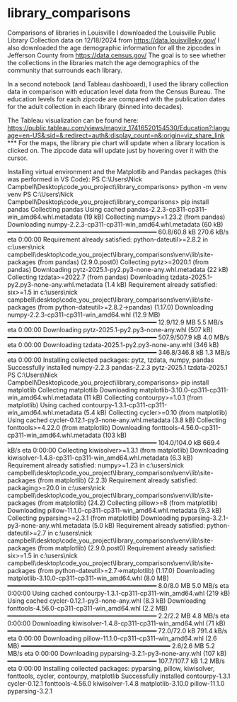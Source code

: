 # library_comparisons
Comparisons of libraries in Louisville
I downloaded the Louisville Public Library Collection data on 12/18/2024 from https://data.louisvilleky.gov/
I also downloaded the age demographic information for all the zipcodes in Jefferson County from https://data.census.gov/
The goal is to see whether the collections in the libraries match the age demographics of the community that surrounds each library.

In a second notebook (and Tableau dashboard), I used the library collection data in comparison with education level data from the Census Bureau. 
The education levels for each zipcode are compared with the publication dates for the adult collection in each library (binned into decades).

The Tableau visualization can be found here: https://public.tableau.com/views/mapviz_17416520154530/Education?:language=en-US&:sid=&:redirect=auth&:display_count=n&:origin=viz_share_link
*** For the maps, the library pie chart will update when a library location is clicked on. The zipcode data will update just by hovering over it with the cursor.



Installing virtual environment and the Matplotlib and Pandas packages (this was performed in VS Code):
PS C:\Users\Nick Campbell\Desktop\code_you_project\library_comparisons> python -m venv venv
PS C:\Users\Nick Campbell\Desktop\code_you_project\library_comparisons> pip install pandas
Collecting pandas
  Using cached pandas-2.2.3-cp311-cp311-win_amd64.whl.metadata (19 kB)
Collecting numpy>=1.23.2 (from pandas)
  Downloading numpy-2.2.3-cp311-cp311-win_amd64.whl.metadata (60 kB)
     ━━━━━━━━━━━━━━━━━━━━━━━━━━━━━━━━━━━━━━━━ 60.8/60.8 kB 270.6 kB/s eta 0:00:00
Requirement already satisfied: python-dateutil>=2.8.2 in c:\users\nick campbell\desktop\code_you_project\library_comparisons\venv\lib\site-packages (from pandas) (2.9.0.post0)
Collecting pytz>=2020.1 (from pandas)
  Downloading pytz-2025.1-py2.py3-none-any.whl.metadata (22 kB)
Collecting tzdata>=2022.7 (from pandas)
  Downloading tzdata-2025.1-py2.py3-none-any.whl.metadata (1.4 kB)
Requirement already satisfied: six>=1.5 in c:\users\nick campbell\desktop\code_you_project\library_comparisons\venv\lib\site-packages (from python-dateutil>=2.8.2->pandas) (1.17.0)
Downloading numpy-2.2.3-cp311-cp311-win_amd64.whl (12.9 MB)
   ━━━━━━━━━━━━━━━━━━━━━━━━━━━━━━━━━━━━━━━━ 12.9/12.9 MB 5.5 MB/s eta 0:00:00
Downloading pytz-2025.1-py2.py3-none-any.whl (507 kB)
   ━━━━━━━━━━━━━━━━━━━━━━━━━━━━━━━━━━━━━━━━ 507.9/507.9 kB 4.0 MB/s eta 0:00:00
Downloading tzdata-2025.1-py2.py3-none-any.whl (346 kB)
   ━━━━━━━━━━━━━━━━━━━━━━━━━━━━━━━━━━━━━━━━ 346.8/346.8 kB 1.3 MB/s eta 0:00:00
Installing collected packages: pytz, tzdata, numpy, pandas
Successfully installed numpy-2.2.3 pandas-2.2.3 pytz-2025.1 tzdata-2025.1
PS C:\Users\Nick Campbell\Desktop\code_you_project\library_comparisons> pip install matplotlib
Collecting matplotlib
  Downloading matplotlib-3.10.0-cp311-cp311-win_amd64.whl.metadata (11 kB)
Collecting contourpy>=1.0.1 (from matplotlib)
  Using cached contourpy-1.3.1-cp311-cp311-win_amd64.whl.metadata (5.4 kB)
Collecting cycler>=0.10 (from matplotlib)
  Using cached cycler-0.12.1-py3-none-any.whl.metadata (3.8 kB)
Collecting fonttools>=4.22.0 (from matplotlib)
  Downloading fonttools-4.56.0-cp311-cp311-win_amd64.whl.metadata (103 kB)
     ━━━━━━━━━━━━━━━━━━━━━━━━━━━━━━━━━━━━━━━━ 104.0/104.0 kB 669.4 kB/s eta 0:00:00
Collecting kiwisolver>=1.3.1 (from matplotlib)
  Downloading kiwisolver-1.4.8-cp311-cp311-win_amd64.whl.metadata (6.3 kB)
Requirement already satisfied: numpy>=1.23 in c:\users\nick campbell\desktop\code_you_project\library_comparisons\venv\lib\site-packages (from matplotlib) (2.2.3)
Requirement already satisfied: packaging>=20.0 in c:\users\nick campbell\desktop\code_you_project\library_comparisons\venv\lib\site-packages (from matplotlib) (24.2)
Collecting pillow>=8 (from matplotlib)
  Downloading pillow-11.1.0-cp311-cp311-win_amd64.whl.metadata (9.3 kB)
Collecting pyparsing>=2.3.1 (from matplotlib)
  Downloading pyparsing-3.2.1-py3-none-any.whl.metadata (5.0 kB)
Requirement already satisfied: python-dateutil>=2.7 in c:\users\nick campbell\desktop\code_you_project\library_comparisons\venv\lib\site-packages 
(from matplotlib) (2.9.0.post0)
Requirement already satisfied: six>=1.5 in c:\users\nick campbell\desktop\code_you_project\library_comparisons\venv\lib\site-packages (from python-dateutil>=2.7->matplotlib) (1.17.0)
Downloading matplotlib-3.10.0-cp311-cp311-win_amd64.whl (8.0 MB)
   ━━━━━━━━━━━━━━━━━━━━━━━━━━━━━━━━━━━━━━━━ 8.0/8.0 MB 5.0 MB/s eta 0:00:00
Using cached contourpy-1.3.1-cp311-cp311-win_amd64.whl (219 kB)
Using cached cycler-0.12.1-py3-none-any.whl (8.3 kB)
Downloading fonttools-4.56.0-cp311-cp311-win_amd64.whl (2.2 MB)
   ━━━━━━━━━━━━━━━━━━━━━━━━━━━━━━━━━━━━━━━━ 2.2/2.2 MB 4.8 MB/s eta 0:00:00
Downloading kiwisolver-1.4.8-cp311-cp311-win_amd64.whl (71 kB)
   ━━━━━━━━━━━━━━━━━━━━━━━━━━━━━━━━━━━━━━━━ 72.0/72.0 kB 791.4 kB/s eta 0:00:00
Downloading pillow-11.1.0-cp311-cp311-win_amd64.whl (2.6 MB)
   ━━━━━━━━━━━━━━━━━━━━━━━━━━━━━━━━━━━━━━━━ 2.6/2.6 MB 5.2 MB/s eta 0:00:00
Downloading pyparsing-3.2.1-py3-none-any.whl (107 kB)
   ━━━━━━━━━━━━━━━━━━━━━━━━━━━━━━━━━━━━━━━━ 107.7/107.7 kB 1.2 MB/s eta 0:00:00
Installing collected packages: pyparsing, pillow, kiwisolver, fonttools, cycler, contourpy, matplotlib
Successfully installed contourpy-1.3.1 cycler-0.12.1 fonttools-4.56.0 kiwisolver-1.4.8 matplotlib-3.10.0 pillow-11.1.0 pyparsing-3.2.1
